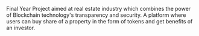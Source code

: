 Final Year Project aimed at real estate industry which combines the power of Blockchain technology's
transparency and security. A platform where users can buy share of a property in the form of tokens and
get benefits of an investor.
